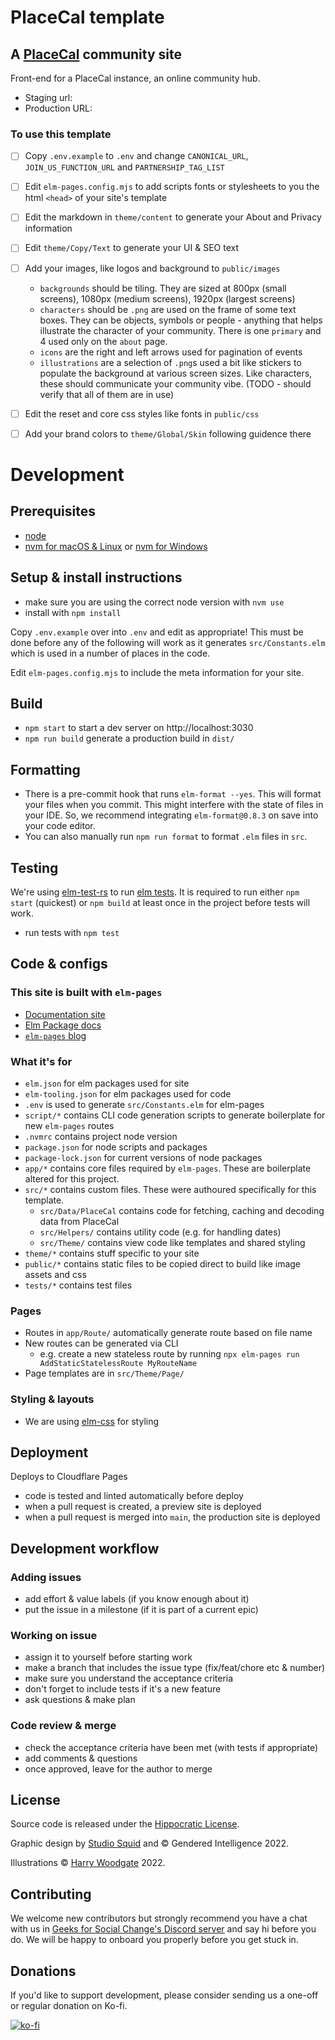# PlaceCal template

## A [PlaceCal](https://placecal.org/) community site

Front-end for a PlaceCal instance, an online community hub.

-  Staging url: 
-  Production URL:

### To use this template

- [ ] Copy `.env.example` to `.env` and change `CANONICAL_URL`, `JOIN_US_FUNCTION_URL` and `PARTNERSHIP_TAG_LIST`
- [ ] Edit `elm-pages.config.mjs` to add scripts fonts or stylesheets to you the html `<head>` of your site's template
- [ ] Edit the markdown in `theme/content` to generate your About and Privacy information
- [ ] Edit `theme/Copy/Text` to generate your UI & SEO text
- [ ] Add your images, like logos and background to `public/images`
    - `backgrounds` should be tiling. They are sized at 800px (small screens), 1080px (medium screens), 1920px (largest screens)
    - `characters` should be `.png` are used on the frame of some text boxes. They can be objects, symbols or people - anything that helps illustrate the character of your community. There is one `primary` and 4 used only on the `about` page.
    - `icons` are the right and left arrows used for pagination of events
    - `illustrations` are a selection of `.png`s used a bit like stickers to populate the background at various screen sizes. Like characters, these should communicate your community vibe. (TODO - should verify that all of them are in use)
- [ ] Edit the reset and core css styles like fonts in `public/css`
- [ ] Add your brand colors to `theme/Global/Skin` following guidence there


# Development

## Prerequisites

- [node](https://nodejs.org/)
- [nvm for macOS & Linux](https://github.com/nvm-sh/nvm) or [nvm for Windows](https://github.com/coreybutler/nvm-windows)

## Setup & install instructions

- make sure you are using the correct node version with `nvm use`
- install with `npm install`

Copy `.env.example` over into `.env` and edit as appropriate! This must be done before any of the following will work as it generates `src/Constants.elm` which is used in a number of places in the code.

Edit `elm-pages.config.mjs` to include the meta information for your site.

## Build

- `npm start` to start a dev server on http://localhost:3030
- `npm run build` generate a production build in `dist/`

## Formatting

- There is a pre-commit hook that runs `elm-format --yes`. This will format your files when you commit. This might interfere with the state of files in your IDE. So, we recommend integrating `elm-format@0.8.3` on save into your code editor.
- You can also manually run `npm run format` to format `.elm` files in `src`.

## Testing

We're using [elm-test-rs](https://github.com/mpizenberg/elm-test-rs) to run [elm tests](https://package.elm-lang.org/packages/elm-explorations/test/latest/). It is required to run either `npm start` (quickest) or `npm build` at least once in the project before tests will work.

- run tests with `npm test`

## Code & configs

### This site is built with `elm-pages`

- [Documentation site](https://elm-pages.com)
- [Elm Package docs](https://package.elm-lang.org/packages/dillonkearns/elm-pages/latest/)
- [`elm-pages` blog](https://elm-pages.com/blog)

### What it's for

- `elm.json` for elm packages used for site
- `elm-tooling.json` for elm packages used for code
- `.env` is used to generate `src/Constants.elm` for elm-pages
- `script/*` contains CLI code generation scripts to generate boilerplate for new `elm-pages` routes
- `.nvmrc` contains project node version
- `package.json` for node scripts and packages
- `package-lock.json` for current versions of node packages
- `app/*` contains core files required by `elm-pages`. These are boilerplate altered for this project.
- `src/*` contains custom files. These were authoured specifically for this template.
  - `src/Data/PlaceCal` contains code for fetching, caching and decoding data from PlaceCal
  - `src/Helpers/` contains utility code (e.g. for handling dates)
  - `src/Theme/` contains view code like templates and shared styling
- `theme/*` contains stuff specific to your site
- `public/*` contains static files to be copied direct to build like image assets and css
- `tests/*` contains test files

### Pages

- Routes in `app/Route/` automatically generate route based on file name
- New routes can be generated via CLI
  - e.g. create a new stateless route by running `npx elm-pages run AddStaticStatelessRoute MyRouteName`
- Page templates are in `src/Theme/Page/`

### Styling & layouts

- We are using [elm-css](https://package.elm-lang.org/packages/rtfeldman/elm-css/latest/Css) for styling

## Deployment

Deploys to Cloudflare Pages

-  code is tested and linted automatically before deploy
-  when a pull request is created, a preview site is deployed
-  when a pull request is merged into `main`, the production site is deployed

## Development workflow

### Adding issues

-  add effort & value labels (if you know enough about it)
-  put the issue in a milestone (if it is part of a current epic)

### Working on issue

-  assign it to yourself before starting work
-  make a branch that includes the issue type (fix/feat/chore etc & number)
-  make sure you understand the acceptance criteria
-  don't forget to include tests if it's a new feature
-  ask questions & make plan

### Code review & merge

-  check the acceptance criteria have been met (with tests if appropriate)
-  add comments & questions
-  once approved, leave for the author to merge

## License

Source code is released under the [Hippocratic License](https://firstdonoharm.dev/version/3/0/license/).

Graphic design by [Studio Squid](https://studiosquid.co.uk/) and © Gendered Intelligence 2022.

Illustrations © [Harry Woodgate](https://www.harrywoodgate.com/) 2022.

## Contributing

We welcome new contributors but strongly recommend you have a chat with us in [Geeks for Social Change's Discord server](http://discord.gfsc.studio) and say hi before you do. We will be happy to onboard you properly before you get stuck in.

## Donations

If you'd like to support development, please consider sending us a one-off or regular donation on Ko-fi.

[![ko-fi](https://ko-fi.com/img/githubbutton_sm.svg)](https://ko-fi.com/M4M43THUM)
